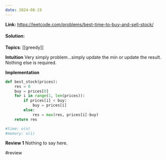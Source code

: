 ```yaml
---
date: 2024-08-19
---
```

**Link:** https://leetcode.com/problems/best-time-to-buy-and-sell-stock/
#### Solution:

**Topics**: [[greedy]]

**Intuition**
Very simply problem...simply update the min or update the result. Nothing else is required.

**Implementation**
```python
def best_stock(prices):
	res = 0
	buy = prices[0]
	for i in range(1, len(prices)):
		if prices[i] < buy:
			buy = prices[i]
		else:
			res = max(res, prices[i]-buy)
	return res

#time: o(n)
#memory: o(1)
```

**Review 1**
Nothing to say here. 

#review 


